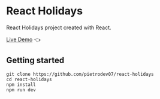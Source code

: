 # React Holidays

React Holidays project created with React.

[Live Demo](https://react-holidays-pietrodev07.vercel.app) :point_left:

## Getting started

```
git clone https://github.com/pietrodev07/react-holidays
cd react-holidays
npm install
npm run dev
```